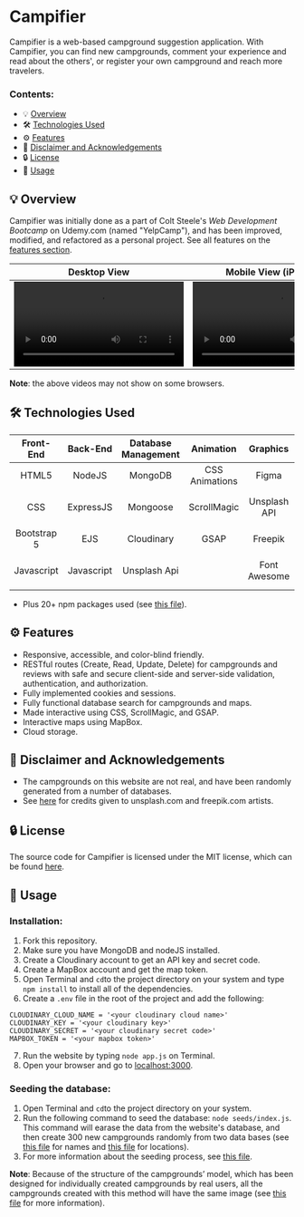 # Campifier
Campifier is a web-based campground suggestion application. With Campifier, you can find new campgrounds, comment your experience and read about the others', or register your own campground and reach more travelers.

### Contents:
* 💡 [Overview](https://github.com/Ghazalmir/Campifier#-overview)
* 🛠 [Technologies Used](https://github.com/Ghazalmir/Campifier#-technologies-used)
* ⚙️ [Features](https://github.com/Ghazalmir/Campifier#%EF%B8%8F-features)
* 📣 [Disclaimer and Acknowledgements](https://github.com/Ghazalmir/Campifier#--disclaimer-and-acknowledgements)
* 🔒 [License](https://github.com/Ghazalmir/Campifier#-license)
* 🚀 [Usage](https://github.com/Ghazalmir/Campifier#-usage)


## 💡 Overview
Campifier was initially done as a part of Colt Steele's *Web Development Bootcamp* on Udemy.com (named "YelpCamp"), and has been improved, modified, and refactored as a personal project. See all features on the [features section](https://github.com/Ghazalmir/Campifier/blob/main/README.md#%EF%B8%8F-features).

Desktop View            |  Mobile View (iPhone X)
:-------------------------:|:-------------------------:
![](https://user-images.githubusercontent.com/72219373/130488763-a47e21d5-05e2-48dc-a7da-6f728ea2ad98.mp4) | ![](https://user-images.githubusercontent.com/72219373/130489788-2ada00df-0257-4a5d-ad4d-ef12cf3b487a.mp4)

**Note**: the above videos may not show on some browsers.

## 🛠 Technologies Used


| Front-End  | Back-End | Database Management | Animation | Graphics | Other
| :-------------: | :-------------: | :-------------: | :-------------: | :-------------: |  :-------------: |
| HTML5  | NodeJS  | MongoDB | CSS Animations | Figma | MapBox for Maps
| CSS | ExpressJS  | Mongoose  | ScrollMagic | Unsplash API | PassportJS for Authentication
| Bootstrap 5 | EJS | Cloudinary | GSAP | Freepik | Joi for Data Validation 
| Javascript | Javascript | Unsplash Api | | Font Awesome | Git and Github for version control
- Plus 20+ npm packages used (see [this file](https://github.com/Ghazalmir/Campifier/blob/main/package.json)).

## ⚙️ Features 
- Responsive, accessible, and color-blind friendly.
- RESTful routes (Create, Read, Update, Delete) for campgrounds and reviews with safe and secure client-side and server-side validation, authentication, and authorization.
- Fully implemented cookies and sessions.
- Fully functional database search for campgrounds and maps.
- Made interactive using CSS, ScrollMagic, and GSAP.
- Interactive maps using MapBox.
- Cloud storage. 

## 📣  Disclaimer and Acknowledgements
- The campgrounds on this website are not real, and have been randomly generated from a number of databases.
- See [here](https://github.com/Ghazalmir/Campifier/blob/main/CREDITS.md) for credits given to unsplash.com and freepik.com artists.

## 🔒 License
The source code for Campifier is licensed under the MIT license, which can be found [here](https://github.com/Ghazalmir/Campifier/blob/main/LICENSE.md).

## 🚀 Usage
### Installation:
1. Fork this repository. 
2. Make sure you have MongoDB and nodeJS installed.
3. Create a Cloudinary account to get an API key and secret code.
4. Create a MapBox account and get the map token. 
5. Open Terminal and `cd`to the project directory on your system and type `npm install` to install all of the dependencies.
6. Create a `.env` file in the root of the project and add the following:
 ```
CLOUDINARY_CLOUD_NAME = '<your cloudinary cloud name>'
CLOUDINARY_KEY = '<your cloudinary key>'
CLOUDINARY_SECRET = '<your cloudinary secret code>'
MAPBOX_TOKEN = '<your mapbox token>'
```
7. Run the website by typing `node app.js` on Terminal.
8. Open your browser and go to [localhost:3000](http://localhost:3000/).


### Seeding the database:
1. Open Terminal and `cd`to the project directory on your system.
2. Run the following command to seed the database: `node seeds/index.js`. This command will earase the data from the website's database, and then create 300 new campgrounds randomly from two data bases (see [this file](https://github.com/Ghazalmir/Campifier/blob/main/seeds/seedHelpers.js) for names and [this file](https://github.com/Ghazalmir/Campifier/blob/main/seeds/cities.js) for locations). 
3. For more information about the seeding process, see [this file](https://github.com/Ghazalmir/Campifier/blob/main/seeds/index.js).

**Note**: Because of the structure of the campgrounds’ model, which has been designed for individually created campgrounds by real users, all the campgrounds created with this method will have the same image (see [this file](https://github.com/Ghazalmir/Campifier/blob/main/models/campground.js) for more information).
